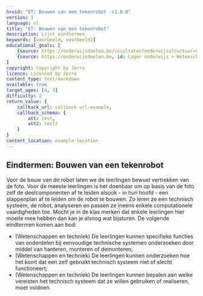 ```yaml
---
hruid: "ET: Bouwen van een tekenrobot -v1.0.0"
version: 1
language: nl
title: "ET: Bouwen van een tekenrobot"
description: Lijst eindtermen
keywords: [voorbeeld, voorbeeld2]
educational_goals: [
    {source: https://onderwijsdoelen.be/resultaten?onderwijsstructuur=LO&filters=onderwijsniveau%255B0%255D%255Bid%255D%3Df7dcdedc9e9c97a653c7dba05896ef57a333480b%26onderwijsniveau%255B0%255D%255Btitel%255D%3DBasisonderwijs%26onderwijsniveau%255B0%255D%255Bwaarde%255D%3DBasisonderwijs%26bo_onderwijs_subniveau%255B0%255D%255Bid%255D%3Dc6770d35508ce6bdab180b85cb08a171f2ed94be%26bo_onderwijs_subniveau%255B0%255D%255Btitel%255D%3DBasisonderwijs%2520%253E%2520Lager%2520Onderwijs%26bo_onderwijs_subniveau%255B0%255D%255Bwaarde%255D%3DLager%2520Onderwijs, id: Lager onderwijs > Wetenschappen en techniek > Eindtermen > 2.2/2.3/2.10}, 
    {source: https://onderwijsdoelen.be, id: Lager onderwijs > Wetenschappen en techniek > Eindtermen > 2.2/2.3/2.10}
]
copyright: Copyright by Jerro
licence: Licenced by Jerro
content_type: text/markdown
available: true
target_ages: [4, 3]
difficulty: 3
return_value: {
    callback_url: callback-url-example,
    callback_schema: {
        att: test,
        att2: test2
    }
}
content_location: example-location
---
```


## Eindtermen: Bouwen van een tekenrobot

Voor de bouw van de robot laten we de leerlingen bewust vertrekken van de foto. Voor de meeste leerlingen is het doenbaar om op basis van de foto zelf de deelcomponenten af te leiden alsook - in hun hoofd - een stappenplan af te leiden om de robot te bouwen. Zo leren ze een technisch systeem, de robot, analyseren en passen ze ineens enkele computationele vaardigheden toe. Mocht je in de klas merken dat enkele leerlingen hier moeite mee hebben dan kan je alsnog wat bijsturen. De volgende eindtermen komen aan bod:

* (Wetenschappen en techniek) De leerlingen kunnen specifieke functies van onderdelen bij eenvoudige technische systemen onderzoeken door middel van hanteren, monteren of demonteren;
* (Wetenschappen en techniek) De leerlingen kunnen onderzoeken hoe het komt dat een zelf gebruikt technisch systeem niet of slecht functioneert;
* (Wetenschappen en techniek) De leerlingen kunnen bepalen aan welke vereisten het technisch systeem dat ze willen gebruiken of realiseren, moet voldoen.
